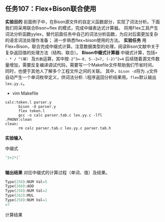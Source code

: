 ## 任务107：Flex+Bison联合使用
**实验目的**
	前面例子中，在Bison源文件的自定义函数部分，实现了词法分析。下面我们将采用联合Bison+flex 的模式，完成中缀表达式计算器。
	将用Flex工具产生词法分析函数yylex，替代前面任务中自己的词法分析函数，为应对后面更加复杂的语言词法处理作准备；
	进一步熟悉flex+bison使用的方法。
**实验任务**
用Flex+Bison，联合完成中缀式计算。注意数据类型的处理，阅读Bison文献中关于复杂返回值的处理方法（结构、联合）。
**Bison中缀式计算器**
中缀式计算，包括`+ - * / ^(幂）` 及`负数`运算，其中按`-2^3=-8, 5--2=7, (-2)^2=4`
后续随着源文件数量增加，需要反复编译调试代码，需要写一个Makefile文件帮助我们节省时间，同时，也便于其他人了解多个工程文件之间的关联。
其中，`bison -d`将为`.y`文件自动产生一个单词枚举定义，供词法分析`.l`程序返回分析结果用。`flex`默认输出`lex.yy.c`。
- vim Makefile
```shell
calc:token.l parser.y
      bison -d parser.y
      flex token.l
      gcc -o calc parser.tab.c lex.yy.c -lfl
.PHONY:clean
clean:
      rm calc parser.tab.c lex.yy.c parser.tab.h 
```

**实验输入**

中缀式
```python
`5+2*1`
 
```

**输出结果**
对应中缀式的计算过程（单词、值）及结果。
```python
Type(258):NUM Val=5
Type(260):ADD
Type(258):NUM Val=2
Type(262):MUL
Type(258):NUM Val=1
=7 
```

计算结果